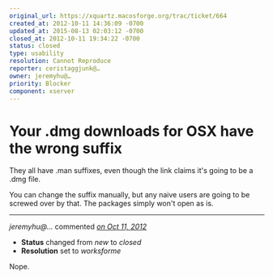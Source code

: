 ```yaml
---
original_url: https://xquartz.macosforge.org/trac/ticket/664
created_at: 2012-10-11 14:36:09 -0700
updated_at: 2015-08-13 02:03:12 -0700
closed_at: 2012-10-11 19:34:22 -0700
status: closed
type: usability
resolution: Cannot Reproduce
reporter: ceristaggjunk@…
owner: jeremyhu@…
priority: Blocker
component: xserver
---
```


Your .dmg downloads for OSX have the wrong suffix
=================================================


They all have .man suffixes, even though the link claims it's going to be a .dmg file.

You can change the suffix manually, but any naive users are going to be screwed over by that. The packages simply won't open as is.



---

*jeremyhu@…* commented *[on Oct 11, 2012](https://xquartz.macosforge.org/trac/ticket/664#comment:1 "October 11, 2012 at 7:34 PM PDT")*

-   **Status** changed from *new* to *closed*
-   **Resolution** set to *worksforme*

Nope.



